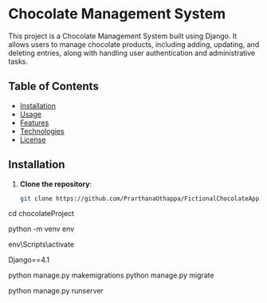 # Chocolate Management System

This project is a Chocolate Management System built using Django. It allows users to manage chocolate products, including adding, updating, and deleting entries, along with handling user authentication and administrative tasks.

## Table of Contents

- [Installation](#installation)
- [Usage](#usage)
- [Features](#features)
- [Technologies](#technologies)
- [License](#license)

## Installation

1. **Clone the repository**:
   ```bash
   git clone https://github.com/PrarthanaUthappa/FictionalChocolateApp.git

<!-- Navigate to the project directory: -->
cd chocolateProject

<!-- Set up a virtual environment (recommended): -->
python -m venv env
<!-- on windows -->
env\Scripts\activate 

<!-- Install the dependencies:  -->
Django==4.1

<!-- run migrations -->
python manage.py makemigrations
python manage.py migrate

<!-- start  -->
python manage.py runserver
